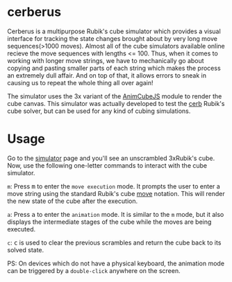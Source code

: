 # cerberus
Cerberus is a multipurpose Rubik's cube simulator which provides a visual interface for tracking the state changes brought about by very long move sequences(>1000 moves). Almost all of the cube simulators available online recieve the move sequences with lengths <= 100. Thus, when it comes to working with longer move strings, we have to mechanically go about copying and pasting smaller parts of each string which makes the process an extremely dull affair. And on top of that, it allows errors to sneak in causing us to repeat the whole thing all over again! 

The simulator uses the 3x variant of the <a href="https://cubing.github.io/AnimCubeJS/">AnimCubeJS</a> module to render the cube canvas. This simulator was actually developed to test the <a href="https://github.com/e-t-sudo/cerb">cerb</a> Rubik's cube solver, but can be used for any kind of cubing simulations.
# Usage
Go to the <a href="https://e-t-sudo.github.io/cerberus/index.html">simulator</a> page and you'll see an unscrambled 3xRubik's cube. Now, use the following one-letter commands to interact with the cube simulator.

`m`:
Press <kbd>m</kbd> to enter the `move execution` mode. It prompts the user to enter a move string using the standard Rubik's cube <a href="https://en.wikipedia.org/wiki/Rubik%27s_Cube#Move_notation" target="_blank">move</a> notation. This will render the new state of the cube after the execution.

`a`:
Press <kbd>a</kbd> to enter the `animation` mode. It is similar to the `m` mode, but it also displays the intermediate stages of the cube while the moves are being executed.

`c`:
<kbd>c</kbd> is used to clear the previous scrambles and return the cube back to its solved state. 

PS: On devices which do not have a physical keyboard, the animation mode can be triggered by a `double-click` anywhere on the screen. 
